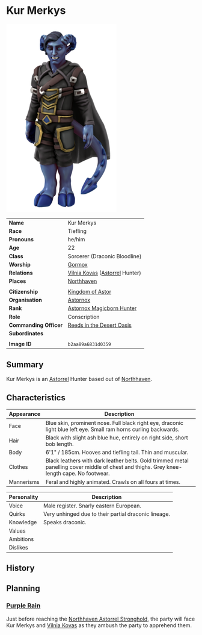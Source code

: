 # Kur Merkys

<img src="https://raw.githubusercontent.com/jesskelsall/astarus-images/main/people/portraits/b2aa89a6831d0359.png" height="500" />

|||
| --- | --- |
| **Name** | Kur Merkys | character.3
| **Race** | Tiefling |
| **Pronouns** | he/him |
| **Age** | 22 |
| **Class** | Sorcerer (Draconic Bloodline) |
| **Worship** | [Gormox](../gods/deities/gormox.md) |
| **Relations** | [Vilnia Kovas](vilnia-kovas.md) ([Astorrel](../organisations/astorrel/astorrel.md) Hunter) |
| **Places** | [Northhaven](../places/cities/northhaven.md) |
|||
| **Citizenship** | [Kingdom of Astor](../civilisations/kingdom-of-astor/kingdom-of-astor.md) |
| **Organisation** | [Astornox](../organisations/astornox/astornox.md) |
| **Rank** | [Astornox Magicborn Hunter](../organisations/astornox/ranks/astornox-magicborn-hunter.md) |
| **Role** | Conscription |
| **Commanding Officer** | [Reeds in the Desert Oasis](reeds-in-the-desert-oasis.md) |
| **Subordinates** | |
|||
| **Image ID** | `b2aa89a6831d0359` |

## Summary

Kur Merkys is an [Astorrel](../organisations/astorrel/astorrel.md) Hunter based out of [Northhaven](../places/cities/northhaven.md).

## Characteristics

| Appearance | Description |
| --- | --- |
| Face | Blue skin, prominent nose. Full black right eye, draconic light blue left eye. Small ram horns curling backwards. |
| Hair | Black with slight ash blue hue, entirely on right side, short bob length. |
| Body | 6'1" / 185cm. Hooves and tiefling tail. Thin and muscular. |
| Clothes | Black leathers with dark leather belts. Gold trimmed metal panelling cover middle of chest and thighs. Grey knee-length cape. No footwear. |
| Mannerisms | Feral and highly animated. Crawls on all fours at times. |

| Personality | Description |
| --- | --- |
| Voice | Male register. Snarly eastern European. |
| Quirks | Very unhinged due to their partial draconic lineage. |
| Knowledge | Speaks draconic. |
| Values | |
| Ambitions | |
| Dislikes | |

## History

## Planning

### [Purple Rain](../campaigns/purple-rain/purple-rain.md)

Just before reaching the [Northhaven Astorrel Stronghold](../places/strongholds/northhaven-astorrel-stronghold.md), the party will face Kur Merkys and [Vilnia Kovas](vilnia-kovas.md) as they ambush the party to apprehend them.

